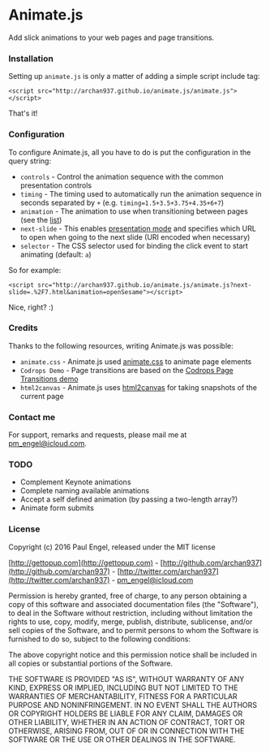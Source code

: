 # Animate.js

Add slick animations to your web pages and page transitions.

### Installation

Setting up <code>animate.js</code> is only a matter of adding a simple script include tag:

    <script src="http://archan937.github.io/animate.js/animate.js"></script>

That's it!

### Configuration

To configure Animate.js, all you have to do is put the configuration in the query string:

  * <code>controls</code> - Control the animation sequence with the common presentation controls
  * <code>timing</code> - The timing used to automatically run the animation sequence in seconds separated by `+` (e.g. `timing=1.5+3.5+3.75+4.35+6+7`)
  * <code>animation</code> - The animation to use when transitioning between pages (see the [list](https://github.com/archan937/animate.js/blob/master/src/animate.js#L492))
  * <code>next-slide</code> - This enables [presentation mode](http://archan937.github.io/animate.js/6.html) and specifies which URL to open when going to the next slide (URI encoded when necessary)
  * <code>selector</code> - The CSS selector used for binding the click event to start animating (default: <code>a</code>)

So for example:

    <script src="http://archan937.github.io/animate.js/animate.js?next-slide=.%2F7.html&animation=openSesame"></script>

Nice, right? :)

### Credits

Thanks to the following resources, writing Animate.js was possible:

  * <code>animate.css</code> - Animate.js used [animate.css](https://daneden.github.io/animate.css) to animate page elements
  * <code>Codrops Demo</code> - Page transitions are based on the [Codrops Page Transitions demo](http://tympanus.net/Development/PageTransitions)
  * <code>html2canvas</code> - Animate.js uses [html2canvas](https://github.com/niklasvh/html2canvas) for taking snapshots of the current page

### Contact me

For support, remarks and requests, please mail me at [pm_engel@icloud.com](mailto:pm_engel@icloud.com).

### TODO

* Complement Keynote animations
* Complete naming available animations
* Accept a self defined animation (by passing a two-length array?)
* Animate form submits

### License

Copyright (c) 2016 Paul Engel, released under the MIT license

[http://gettopup.com](http://gettopup.com) - [http://github.com/archan937](http://github.com/archan937) - [http://twitter.com/archan937](http://twitter.com/archan937) - [pm_engel@icloud.com](mailto:pm_engel@icloud.com)

Permission is hereby granted, free of charge, to any person obtaining a copy of this software and associated documentation files (the "Software"), to deal in the Software without restriction, including without limitation the rights to use, copy, modify, merge, publish, distribute, sublicense, and/or sell copies of the Software, and to permit persons to whom the Software is furnished to do so, subject to the following conditions:

The above copyright notice and this permission notice shall be included in all copies or substantial portions of the Software.

THE SOFTWARE IS PROVIDED "AS IS", WITHOUT WARRANTY OF ANY KIND, EXPRESS OR IMPLIED, INCLUDING BUT NOT LIMITED TO THE WARRANTIES OF MERCHANTABILITY, FITNESS FOR A PARTICULAR PURPOSE AND NONINFRINGEMENT. IN NO EVENT SHALL THE AUTHORS OR COPYRIGHT HOLDERS BE LIABLE FOR ANY CLAIM, DAMAGES OR OTHER LIABILITY, WHETHER IN AN ACTION OF CONTRACT, TORT OR OTHERWISE, ARISING FROM, OUT OF OR IN CONNECTION WITH THE SOFTWARE OR THE USE OR OTHER DEALINGS IN THE SOFTWARE.
